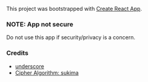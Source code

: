 This project was bootstrapped with [Create React App](https://github.com/facebook/create-react-app).

### NOTE: App not secure
Do not use this app if security/privacy is a concern.

### Credits
- [underscore](https://underscorejs.org)
- [Cipher Algorithm: sukima](https://gist.github.com/sukima/5613286)